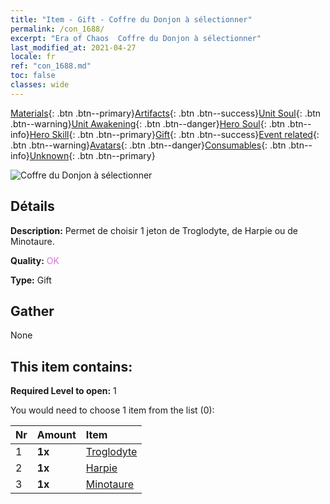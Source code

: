 ```yaml
---
title: "Item - Gift - Coffre du Donjon à sélectionner"
permalink: /con_1688/
excerpt: "Era of Chaos  Coffre du Donjon à sélectionner"
last_modified_at: 2021-04-27
locale: fr
ref: "con_1688.md"
toc: false
classes: wide
---
```

 [Materials](/ItemsFR/){: .btn .btn--primary}[Artifacts](/ItemsFR/Artifacts/){: .btn .btn--success}[Unit Soul](/ItemsFR/UnitSoul/){: .btn .btn--warning}[Unit Awakening](/ItemsFR/UnitAwakening/){: .btn .btn--danger}[Hero Soul](/ItemsFR/HeroSoul/){: .btn .btn--info}[Hero Skill](/ItemsFR/HeroSkill/){: .btn .btn--primary}[Gift](/ItemsFR/Gift/){: .btn .btn--success}[Event related](/ItemsFR/Events/){: .btn .btn--warning}[Avatars](/ItemsFR/Avatars/){: .btn .btn--danger}[Consumables](/ItemsFR/Consumables/){: .btn .btn--info}[Unknown](/ItemsFR/Unknown/){: .btn .btn--primary}

 ![Coffre du Donjon à sélectionner](/images/t/i_907304.png)

## Détails
 **Description:** Permet de choisir 1 jeton de Troglodyte, de Harpie ou de Minotaure.

 **Quality:** <span style="color: #DA70D6">OK</span>

 **Type:** Gift

## Gather

  None

## This item contains:

 **Required Level to open:** 1

 You would need to choose 1 item from the list (0):

  | Nr | Amount |     Item    |
  |:---|:-------|:------------|
  | 1 |  **1x** | [Troglodyte](/ItemsFR/unt_244/) |  | 
  | 2 |  **1x** | [Harpie](/ItemsFR/unt_245/) |  | 
  | 3 |  **1x** | [Minotaure](/ItemsFR/unt_248/) |  | 
